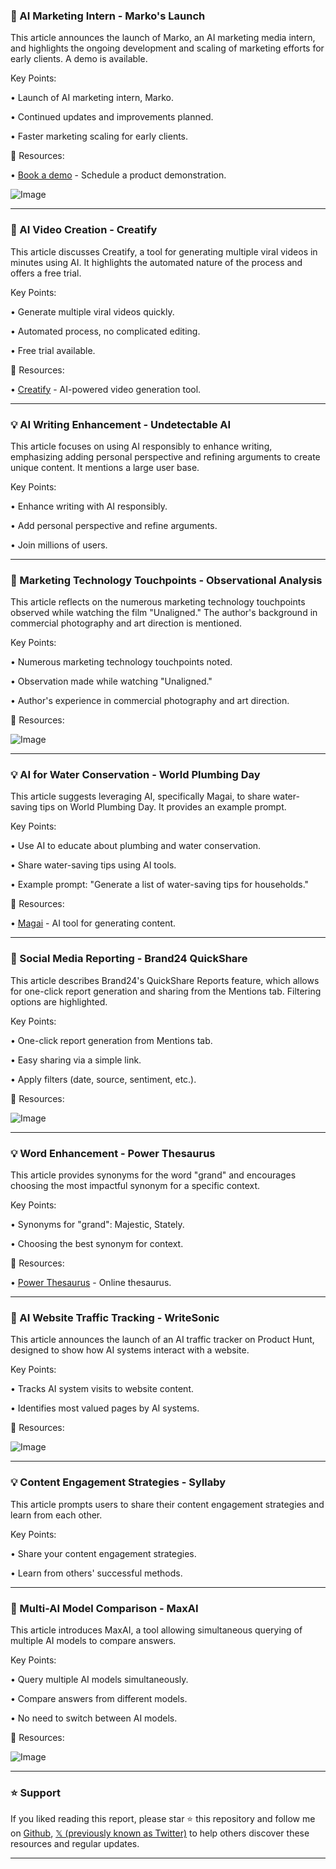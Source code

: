 ### 🤖 AI Marketing Intern - Marko's Launch

This article announces the launch of Marko, an AI marketing media intern, and highlights the ongoing development and scaling of marketing efforts for early clients.  A demo is available.

Key Points:

• Launch of AI marketing intern, Marko.

• Continued updates and improvements planned.

• Faster marketing scaling for early clients.


🔗 Resources:

• [Book a demo](http://nex.art) - Schedule a product demonstration.

![Image](https://pbs.twimg.com/ext_tw_video_thumb/1899856936566484992/pu/img/x6x0mP_vvtr4dY4-.jpg)


---

### 🚀 AI Video Creation - Creatify

This article discusses Creatify, a tool for generating multiple viral videos in minutes using AI.  It highlights the automated nature of the process and offers a free trial.

Key Points:

• Generate multiple viral videos quickly.

• Automated process, no complicated editing.

• Free trial available.


🔗 Resources:

• [Creatify](https://creatify.ai) - AI-powered video generation tool.


---

### 💡 AI Writing Enhancement - Undetectable AI

This article focuses on using AI responsibly to enhance writing, emphasizing adding personal perspective and refining arguments to create unique content.  It mentions a large user base.


Key Points:

• Enhance writing with AI responsibly.

• Add personal perspective and refine arguments.

• Join millions of users.


---

### 🤖 Marketing Technology Touchpoints - Observational Analysis

This article reflects on the numerous marketing technology touchpoints observed while watching the film "Unaligned." The author's background in commercial photography and art direction is mentioned.

Key Points:

• Numerous marketing technology touchpoints noted.

• Observation made while watching "Unaligned."

• Author's experience in commercial photography and art direction.


🔗 Resources:

![Image](https://pbs.twimg.com/amplify_video_thumb/1899479700587651072/img/ENIQDJENsEzzGxPU.jpg)


---

### 💡 AI for Water Conservation - World Plumbing Day

This article suggests leveraging AI, specifically Magai, to share water-saving tips on World Plumbing Day.  It provides an example prompt.

Key Points:

• Use AI to educate about plumbing and water conservation.

• Share water-saving tips using AI tools.

• Example prompt:  "Generate a list of water-saving tips for households."


🔗 Resources:

• [Magai](https://x.com/HeyMagai) - AI tool for generating content.


---

### 🚀 Social Media Reporting - Brand24 QuickShare

This article describes Brand24's QuickShare Reports feature, which allows for one-click report generation and sharing from the Mentions tab.  Filtering options are highlighted.

Key Points:

• One-click report generation from Mentions tab.

• Easy sharing via a simple link.

• Apply filters (date, source, sentiment, etc.).


🔗 Resources:

![Image](https://pbs.twimg.com/media/GlwlHRiXkAALn3q?format=jpg&name=small)


---

### 💡 Word Enhancement - Power Thesaurus

This article provides synonyms for the word "grand" and encourages choosing the most impactful synonym for a specific context.

Key Points:

• Synonyms for "grand": Majestic, Stately.

• Choosing the best synonym for context.


🔗 Resources:

• [Power Thesaurus](http://thsr.us/grand/synonyms) - Online thesaurus.


---

### 🤖 AI Website Traffic Tracking - WriteSonic

This article announces the launch of an AI traffic tracker on Product Hunt, designed to show how AI systems interact with a website.

Key Points:

• Tracks AI system visits to website content.

• Identifies most valued pages by AI systems.


🔗 Resources:

![Image](https://pbs.twimg.com/media/GlqRL-ybMAAYEW9?format=jpg&name=small)


---

### 💡 Content Engagement Strategies - Syllaby

This article prompts users to share their content engagement strategies and learn from each other.


Key Points:

• Share your content engagement strategies.

• Learn from others' successful methods.


---

### 🤖 Multi-AI Model Comparison - MaxAI

This article introduces MaxAI, a tool allowing simultaneous querying of multiple AI models to compare answers.


Key Points:

• Query multiple AI models simultaneously.

• Compare answers from different models.

• No need to switch between AI models.


🔗 Resources:

![Image](https://pbs.twimg.com/ext_tw_video_thumb/1897215675048837120/pu/img/tTsii3yh1Kdmgwpj.jpg)


---

### ⭐️ Support

If you liked reading this report, please star ⭐️ this repository and follow me on [Github](https://github.com/Drix10), [𝕏 (previously known as Twitter)](https://x.com/DRIX_10_) to help others discover these resources and regular updates.

---